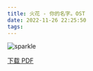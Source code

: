 ```yaml
---
title: 火花 - 你的名字。OST
date: 2022-11-26 22:25:50
tags:
---
```


![sparkle](https://cdn.jsdelivr.net/gh/AnotiaWang/animenz@source/img/sparkle.png)

[下载 PDF](https://cdn.jsdelivr.net/gh/AnotiaWang/animenz@source/sheets/sparkle.pdf)
